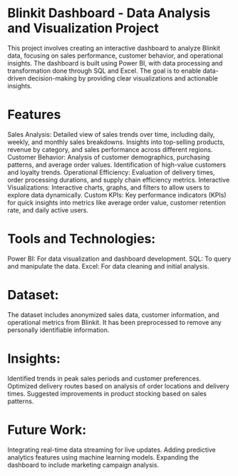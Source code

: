 # Blinkit Dashboard - Data Analysis and Visualization Project
This project involves creating an interactive dashboard to analyze Blinkit data, focusing on sales performance, customer behavior, and operational insights. The dashboard is built using Power BI, with data processing and transformation done through SQL and Excel. The goal is to enable data-driven decision-making by providing clear visualizations and actionable insights.

# Features
Sales Analysis: Detailed view of sales trends over time, including daily, weekly, and monthly sales breakdowns. Insights into top-selling products, revenue by category, and sales performance across different regions.
Customer Behavior: Analysis of customer demographics, purchasing patterns, and average order values. Identification of high-value customers and loyalty trends.
Operational Efficiency: Evaluation of delivery times, order processing durations, and supply chain efficiency metrics.
Interactive Visualizations: Interactive charts, graphs, and filters to allow users to explore data dynamically.
Custom KPIs: Key performance indicators (KPIs) for quick insights into metrics like average order value, customer retention rate, and daily active users.

# Tools and Technologies:
Power BI: For data visualization and dashboard development.
SQL: To query and manipulate the data.
Excel: For data cleaning and initial analysis.

# Dataset:
The dataset includes anonymized sales data, customer information, and operational metrics from Blinkit. It has been preprocessed to remove any personally identifiable information.

# Insights:
Identified trends in peak sales periods and customer preferences.
Optimized delivery routes based on analysis of order locations and delivery times.
Suggested improvements in product stocking based on sales patterns.

# Future Work:
Integrating real-time data streaming for live updates.
Adding predictive analytics features using machine learning models.
Expanding the dashboard to include marketing campaign analysis.

